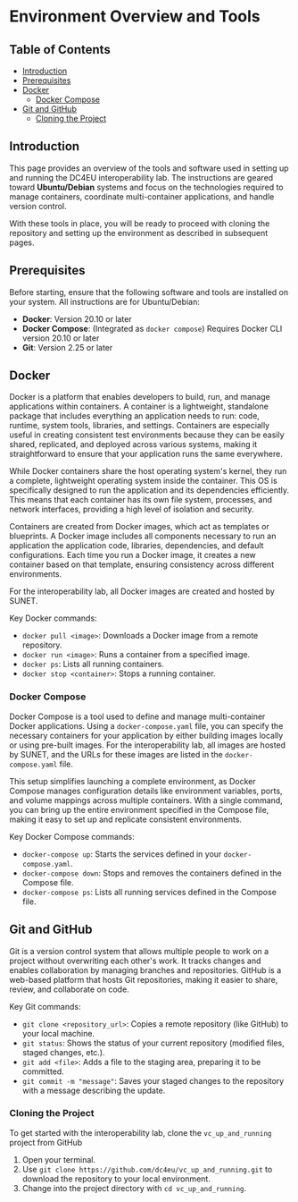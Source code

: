 # Environment Overview and Tools

## Table of Contents

- [Introduction](#introduction)
- [Prerequisites](#prerequisites)
- [Docker](#docker)
  - [Docker Compose](#docker-compose)
- [Git and GitHub](#git-and-github)
  - [Cloning the Project](#cloning-the-project)

## Introduction

This page provides an overview of the tools and software used in setting up and
running the DC4EU interoperability lab. The instructions are geared toward
**Ubuntu/Debian** systems and focus on the technologies required to manage
containers, coordinate multi-container applications, and handle version
control.

With these tools in place, you will be ready to proceed with cloning the
repository and setting up the environment as described in subsequent pages.

## Prerequisites

Before starting, ensure that the following software and tools are installed on
your system. All instructions are for Ubuntu/Debian:

- **Docker**: Version 20.10 or later
- **Docker Compose**: (Integrated as `docker compose`) Requires Docker CLI
  version 20.10 or later
- **Git**: Version 2.25 or later

## Docker

Docker is a platform that enables developers to build, run, and manage
applications within containers. A container is a lightweight, standalone package
that includes everything an application needs to run: code, runtime, system
tools, libraries, and settings. Containers are especially useful in creating
consistent test environments because they can be easily shared, replicated, and
deployed across various systems, making it straightforward to ensure that your
application runs the same everywhere.

While Docker containers share the host operating system's kernel, they run a
complete, lightweight operating system inside the container. This OS is
specifically designed to run the application and its dependencies efficiently.
This means that each container has its own file system, processes, and network
interfaces, providing a high level of isolation and security.

Containers are created from Docker images, which act as templates or blueprints.
A Docker image includes all components necessary to run an application the
application code, libraries, dependencies, and default configurations. Each time
you run a Docker image, it creates a new container based on that template,
ensuring consistency across different environments.

For the interoperability lab, all Docker images are created and hosted by SUNET.

Key Docker commands:

- `docker pull <image>`: Downloads a Docker image from a remote repository.
- `docker run <image>`: Runs a container from a specified image.
- `docker ps`: Lists all running containers.
- `docker stop <container>`: Stops a running container.

### Docker Compose

Docker Compose is a tool used to define and manage multi-container Docker
applications. Using a `docker-compose.yaml` file, you can specify the necessary
containers for your application by either building images locally or using
pre-built images. For the interoperability lab, all images are hosted by SUNET,
and the URLs for these images are listed in the `docker-compose.yaml` file.

This setup simplifies launching a complete environment, as Docker Compose
manages configuration details like environment variables, ports, and volume
mappings across multiple containers. With a single command, you can bring up the
entire environment specified in the Compose file, making it easy to set up and
replicate consistent environments.

Key Docker Compose commands:

- `docker-compose up`: Starts the services defined in your
  `docker-compose.yaml`.
- `docker-compose down`: Stops and removes the containers defined in the Compose
  file.
- `docker-compose ps`: Lists all running services defined in the Compose file.

## Git and GitHub

Git is a version control system that allows multiple people to work on a project
without overwriting each other's work. It tracks changes and enables
collaboration by managing branches and repositories. GitHub is a web-based
platform that hosts Git repositories, making it easier to share, review, and
collaborate on code.

Key Git commands:

- `git clone <repository_url>`: Copies a remote repository (like GitHub) to your
  local machine.
- `git status`: Shows the status of your current repository (modified files,
  staged changes, etc.).
- `git add <file>`: Adds a file to the staging area, preparing it to be
  committed.
- `git commit -m "message"`: Saves your staged changes to the repository with a
  message describing the update.

### Cloning the Project

To get started with the interoperability lab, clone the `vc_up_and_running`
project from GitHub

1. Open your terminal.
1. Use `git clone https://github.com/dc4eu/vc_up_and_running.git` to download
   the repository to your local environment.
1. Change into the project directory with `cd vc_up_and_running`.
